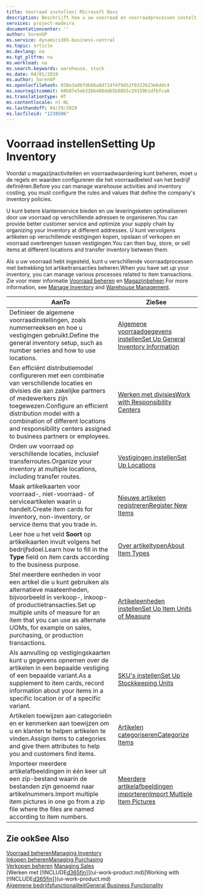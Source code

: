 ```yaml
---
title: Voorraad instellen| Microsoft Docs
description: Beschrijft hoe u uw voorraad en voorraadprocessen instelt, inclusief transferroutes en locaties, zoals magazijnen.
services: project-madeira
documentationcenter: ''
author: SorenGP
ms.service: dynamics365-business-central
ms.topic: article
ms.devlang: na
ms.tgt_pltfrm: na
ms.workload: na
ms.search.keywords: warehouse, stock
ms.date: 04/01/2019
ms.author: SorenGP
ms.openlocfilehash: 038e3a9bfdb66a8d714f4f9452f0322623e6ddc4
ms.sourcegitcommit: 60b87e5eb32bb408dd65b9855c29159b1dfbfca8
ms.translationtype: HT
ms.contentlocale: nl-NL
ms.lasthandoff: 04/29/2019
ms.locfileid: "1238506"
---
```

# <a name="setting-up-inventory"></a><span data-ttu-id="afc4b-103">Voorraad instellen</span><span class="sxs-lookup"><span data-stu-id="afc4b-103">Setting Up Inventory</span></span>
<span data-ttu-id="afc4b-104">Voordat u magazijnactiviteiten en voorraadwaardering kunt beheren, moet u de regels en waarden configureren die het voorraadbeleid van het bedrijf definiëren.</span><span class="sxs-lookup"><span data-stu-id="afc4b-104">Before you can manage warehouse activities and inventory costing, you must configure the rules and values that define the company's inventory policies.</span></span>

<span data-ttu-id="afc4b-105">U kunt betere klantenservice bieden en uw leveringsketen optimaliseren door uw voorraad op verschillende adressen te organiseren.</span><span class="sxs-lookup"><span data-stu-id="afc4b-105">You can provide better customer service and optimize your supply chain by organizing your inventory at different addresses.</span></span> <span data-ttu-id="afc4b-106">U kunt vervolgens artikelen op verschillende vestigingen kopen, opslaan of verkopen en voorraad overbrengen tussen vestigingen.</span><span class="sxs-lookup"><span data-stu-id="afc4b-106">You can then buy, store, or sell items at different locations and transfer inventory between them.</span></span>

<span data-ttu-id="afc4b-107">Als u uw voorraad hebt ingesteld, kunt u verschillende voorraadprocessen met betrekking tot artikeltransacties beheren.</span><span class="sxs-lookup"><span data-stu-id="afc4b-107">When you have set up your inventory, you can manage various processes related to item transactions.</span></span> <span data-ttu-id="afc4b-108">Zie voor meer informatie [Voorraad beheren](inventory-manage-inventory.md) en [Magazijnbeheer](warehouse-manage-warehouse.md).</span><span class="sxs-lookup"><span data-stu-id="afc4b-108">For more information, see [Manage Inventory](inventory-manage-inventory.md) and [Warehouse Management](warehouse-manage-warehouse.md).</span></span>

| <span data-ttu-id="afc4b-109">Aan</span><span class="sxs-lookup"><span data-stu-id="afc4b-109">To</span></span> | <span data-ttu-id="afc4b-110">Zie</span><span class="sxs-lookup"><span data-stu-id="afc4b-110">See</span></span> |
| --- | --- |
| <span data-ttu-id="afc4b-111">Definieer de algemene voorraadinstellingen, zoals nummerreeksen en hoe u vestigingen gebruikt.</span><span class="sxs-lookup"><span data-stu-id="afc4b-111">Define the general inventory setup, such as number series and how to use locations.</span></span> |[<span data-ttu-id="afc4b-112">Algemene voorraadgegevens instellen</span><span class="sxs-lookup"><span data-stu-id="afc4b-112">Set Up General Inventory Information</span></span>](inventory-how-setup-general.md) |
|<span data-ttu-id="afc4b-113">Een efficiënt distributiemodel configureren met een combinatie van verschillende locaties en divisies die aan zakelijke partners of medewerkers zijn toegewezen.</span><span class="sxs-lookup"><span data-stu-id="afc4b-113">Configure an efficient distribution model with a combination of different locations and responsibility centers assigned to business partners or employees.</span></span>|[<span data-ttu-id="afc4b-114">Werken met divisies</span><span class="sxs-lookup"><span data-stu-id="afc4b-114">Work with Responsibility Centers</span></span>](inventory-responsibility-centers.md)|
| <span data-ttu-id="afc4b-115">Orden uw voorraad op verschillende locaties, inclusief transferroutes.</span><span class="sxs-lookup"><span data-stu-id="afc4b-115">Organize your inventory at multiple locations, including transfer routes.</span></span> |[<span data-ttu-id="afc4b-116">Vestigingen instellen</span><span class="sxs-lookup"><span data-stu-id="afc4b-116">Set Up Locations</span></span>](inventory-how-register-new-items.md) |
| <span data-ttu-id="afc4b-117">Maak artikelkaarten voor voorraad-, niet-voorraad- of serviceartikelen waarin u handelt.</span><span class="sxs-lookup"><span data-stu-id="afc4b-117">Create item cards for inventory, non-inventory, or service items that you trade in.</span></span> |[<span data-ttu-id="afc4b-118">Nieuwe artikelen registreren</span><span class="sxs-lookup"><span data-stu-id="afc4b-118">Register New Items</span></span>](inventory-how-register-new-items.md) |
|<span data-ttu-id="afc4b-119">Leer hoe u het veld **Soort** op artikelkaarten invult volgens het bedrijfsdoel.</span><span class="sxs-lookup"><span data-stu-id="afc4b-119">Learn how to fill in the **Type** field on item cards according to the business purpose.</span></span>|[<span data-ttu-id="afc4b-120">Over artikeltypen</span><span class="sxs-lookup"><span data-stu-id="afc4b-120">About Item Types</span></span>](inventory-about-item-types.md)|
|<span data-ttu-id="afc4b-121">Stel meerdere eenheden in voor een artikel die u kunt gebruiken als alternatieve maateenheden, bijvoorbeeld in verkoop-, inkoop- of productietransacties.</span><span class="sxs-lookup"><span data-stu-id="afc4b-121">Set up multiple units of measure for an item that you can use as alternate UOMs, for example on sales, purchasing, or production transactions.</span></span>|[<span data-ttu-id="afc4b-122">Artikeleenheden instellen</span><span class="sxs-lookup"><span data-stu-id="afc4b-122">Set Up Item Units of Measure</span></span>](inventory-how-setup-units-of-measure.md)|
|<span data-ttu-id="afc4b-123">Als aanvulling op vestigingskaarten kunt u gegevens opnemen over de artikelen in een bepaalde vestiging of een bepaalde variant.</span><span class="sxs-lookup"><span data-stu-id="afc4b-123">As a supplement to item cards, record information about your items in a specific location or of a specific variant.</span></span>|[<span data-ttu-id="afc4b-124">SKU's instellen</span><span class="sxs-lookup"><span data-stu-id="afc4b-124">Set Up Stockkeeping Units</span></span>](inventory-how-to-set-up-stockkeeping-units.md)|
| <span data-ttu-id="afc4b-125">Artikelen toewijzen aan categorieën en er kenmerken aan toewijzen om u en klanten te helpen artikelen te vinden.</span><span class="sxs-lookup"><span data-stu-id="afc4b-125">Assign items to categories and give them attributes to help you and customers find items.</span></span> |[<span data-ttu-id="afc4b-126">Artikelen categoriseren</span><span class="sxs-lookup"><span data-stu-id="afc4b-126">Categorize Items</span></span>](inventory-how-categorize-items.md) |
|<span data-ttu-id="afc4b-127">Importeer meerdere artikelafbeeldingen in één keer uit een zip-bestand waarin de bestanden zijn genoemd naar artikelnummers.</span><span class="sxs-lookup"><span data-stu-id="afc4b-127">Import multiple item pictures in one go from a zip file where the files are named according to item numbers.</span></span>|[<span data-ttu-id="afc4b-128">Meerdere artikelafbeeldingen importeren</span><span class="sxs-lookup"><span data-stu-id="afc4b-128">Import Multiple Item Pictures</span></span>](inventory-how-import-item-pictures.md)|

## <a name="see-also"></a><span data-ttu-id="afc4b-129">Zie ook</span><span class="sxs-lookup"><span data-stu-id="afc4b-129">See Also</span></span>
[<span data-ttu-id="afc4b-130">Voorraad beheren</span><span class="sxs-lookup"><span data-stu-id="afc4b-130">Managing Inventory</span></span>](inventory-manage-inventory.md)  
[<span data-ttu-id="afc4b-131">Inkopen beheren</span><span class="sxs-lookup"><span data-stu-id="afc4b-131">Managing Purchasing</span></span>](purchasing-manage-purchasing.md)  
<span data-ttu-id="afc4b-132">[Verkopen beheren](sales-manage-sales.md)  </span><span class="sxs-lookup"><span data-stu-id="afc4b-132">[Managing Sales](sales-manage-sales.md)  </span></span>  
<span data-ttu-id="afc4b-133">[Werken met [!INCLUDE[d365fin](includes/d365fin_md.md)]](ui-work-product.md)</span><span class="sxs-lookup"><span data-stu-id="afc4b-133">[Working with [!INCLUDE[d365fin](includes/d365fin_md.md)]](ui-work-product.md)</span></span>  
[<span data-ttu-id="afc4b-134">Algemene bedrijfsfunctionaliteit</span><span class="sxs-lookup"><span data-stu-id="afc4b-134">General Business Functionality</span></span>](ui-across-business-areas.md)
